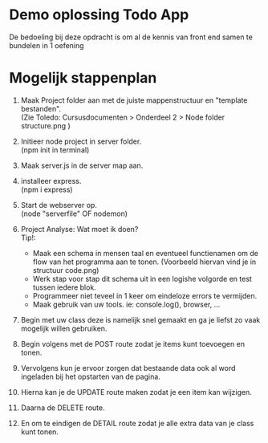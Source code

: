 # Demo oplossing Todo App
De bedoeling bij deze opdracht is om al de kennis van front end samen te bundelen in 1 oefening

# Mogelijk stappenplan
1. Maak Project folder aan met de juiste mappenstructuur en "template bestanden".  
   (Zie Toledo: Cursusdocumenten > Onderdeel 2 > Node folder structure.png )

2. Initieer node project in server folder.  
   (npm init in terminal)

3. Maak server.js in de server map aan.  
   
4. installeer express.  
   (npm i express)

5. Start de webserver op.  
   (node "serverfile" OF nodemon)

6. Project Analyse: Wat moet ik doen?  
    Tip!:
     * Maak een schema in mensen taal en eventueel functienamen om de flow van het programma aan te tonen. (Voorbeeld hiervan vind je in structuur code.png)
     * Werk stap voor stap dit schema uit in een logishe volgorde en test tussen iedere blok. 
     * Programmeer niet teveel in 1 keer om eindeloze errors te vermijden.
     * Maak gebruik van uw tools. ie: console.log(), browser, ...
   
7. Begin met uw class deze is namelijk snel gemaakt en ga je liefst zo vaak mogelijk willen gebruiken.

8. Begin volgens met de POST route zodat je items kunt toevoegen en tonen.

9. Vervolgens kun je ervoor zorgen dat bestaande data ook al word ingeladen bij het opstarten van de pagina.

10. Hierna kan je de UPDATE route maken zodat je een item kan wijzigen.

11. Daarna de DELETE route.

12. En om te eindigen de DETAIL route zodat je alle extra data van je class kunt tonen.   